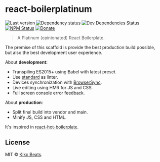 # react-boilerplatinum

![Last version](https://img.shields.io/github/tag/Kikobeats/react-boilerplatinum.svg?style=flat-square)
[![Dependency status](https://img.shields.io/david/Kikobeats/react-boilerplatinum.svg?style=flat-square)](https://david-dm.org/Kikobeats/react-boilerplatinum)
[![Dev Dependencies Status](https://img.shields.io/david/dev/Kikobeats/react-boilerplatinum.svg?style=flat-square)](https://david-dm.org/Kikobeats/react-boilerplatinum#info=devDependencies)
[![NPM Status](https://img.shields.io/npm/dm/react-boilerplatinum.svg?style=flat-square)](https://www.npmjs.org/package/react-boilerplatinum)
[![Donate](https://img.shields.io/badge/donate-paypal-blue.svg?style=flat-square)](https://paypal.me/Kikobeats)

> A Platinum (opinionated) React Boilerplate.

The premise of this scaffold is provide the best production build possible, but also the best development user experience.

About **development**:

- Transpiling ES2015+ using Babel with latest preset.
- Use [standard](https://github.com/feross/standard) as linter.
- Devices synchronization with [BrowserSync](https://www.browsersync.io/).
- Live editing using HMR for JS and CSS.
- Full screen console error feedback.

About **production**:

- Split final build into vendor and main.
- Minify JS, CSS and HTML.

It's inspired in [react-hot-boilerplate](https://github.com/gaearon/react-hot-boilerplate).

## License

MIT © [Kiko Beats](https://github.com/kikobeats).
